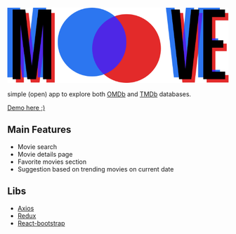![moove logo](https://github.com/ja8an/moove/blob/main/src/assets/img/logo.png?sanitize=true)

simple (open) app to explore both [OMDb](http://ombdapi.com) and [TMDb](https://www.themoviedb.org/) databases.

[Demo here ;)](https://ja8an.github.io/moove/)

## Main Features

- Movie search
- Movie details page
- Favorite movies section
- Suggestion based on trending movies on current date

## Libs

- [Axios](https://github.com/axios/axios) 
- [Redux](https://redux.js.org/introduction/)
- [React-bootstrap](https://react-bootstrap.github.io)